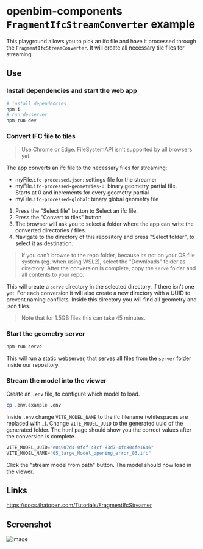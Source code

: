 # openbim-components `FragmentIfcStreamConverter` example

This playground allows you to pick an ifc file and have it processed through the `FragmentIfcStreamConverter`. It will create all necessary tile files for streaming.

## Use

### Install dependencies and start the web app

```bash
# install dependencies
npm i
# run devserver
npm run dev
```

### Convert IFC file to tiles

> Use Chrome or Edge. FileSystemAPI isn't supported by all browsers yet.

The app converts an ifc file to the necessary files for streaming:

- myFile.`ifc-processed.json`: settings file for the streamer
- myFile.`ifc-processed-geometries-0`: binary geometry partial file.    
  Starts at 0 and increments for every geometry partial
- myFile.`ifc-processed-global`: binary global geometry file

1. Press the "Select file" button to Select an ifc file.
2. Press the "Convert to tiles" button.
3. The browser will ask you to select a folder where the app can write the converted directories / files.
4. Navigate to the directory of this repository and press "Select folder", to select it as destination.

> If you can't browse to the repo folder, because its not on your OS file system (eg. when using WSL2), select the "Downloads" folder as directory. After the conversion is complete, copy the `serve` folder and all contents to your repo.

This will create a `serve` directory in the selected directory, if there isn't one yet. For each conversion it will also create a new directory with a UUID to prevent naming conflicts. Inside this directory you will find all geometry and json files.

> Note that for 1.5GB files this can take 45 minutes.

### Start the geometry server

```bash
npm run serve
```

This will run a static webserver, that serves all files from the `serve/` folder inside our repository.

### Stream the model into the viewer

Create an `.env` file, to configure which model to load.

```bash
cp .env.example .env
```

Inside `.env` change `VITE_MODEL_NAME` to the ifc filename (whitespaces are replaced with _). Change `VITE_MODEL_UUID` to the generated uuid of the generated folder. The html page should show you the correct values after the conversion is complete.

```ts
VITE_MODEL_UUID="e04907d4-0fdf-43cf-83d7-4fc80cfe1646"
VITE_MODEL_NAME="05_large_Model_opening_error_03.ifc"
```

Click the "stream model from path" button. The model should now load in the viewer.

## Links

https://docs.thatopen.com/Tutorials/FragmentIfcStreamer

## Screenshot

![image](https://github.com/kitsunekyo/openbim-ifc-playground/assets/8297816/d1fc7a01-938b-449d-9b2a-902cee3bd761)

